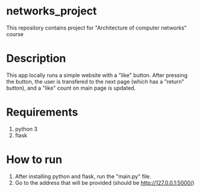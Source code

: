 # networks_project

This repository contains project for "Architecture of computer networks" course

# Description
This app locally runs a simple website with a "like" button. After pressing the button, the user is transfered to the next page (which has a "return" button), and a "like" count on main page is updated.

# Requirements
1. python 3
2. flask

# How to run
1. After installing python and flask, run the "main.py" file.
2. Go to the address that will be provided (should be http://127.0.0.1:5000/)
